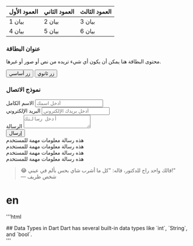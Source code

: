 <!-- مثال لجدول -->
<div class="markdown-content">
  <table>
    <thead>
      <tr>
        <th>العمود الأول</th>
        <th>العمود الثاني</th>
        <th>العمود الثالث</th>
      </tr>
    </thead>
    <tbody>
      <tr>
        <td>بيان 1</td>
        <td>بيان 2</td>
        <td>بيان 3</td>
      </tr>
      <tr>
        <td>بيان 4</td>
        <td>بيان 5</td>
        <td>بيان 6</td>
      </tr>
    </tbody>
  </table>
</div>

<!-- مثال لبطاقة -->
<div class="card">
  <h3 class="card-title">عنوان البطاقة</h3>
  <p>محتوى البطاقة هنا يمكن أن يكون أي شيء تريده من نص أو صور أو غيرها.</p>
  <div class="btn-group">
    <button class="btn btn-primary">زر أساسي</button>
    <button class="btn btn-outline">زر ثانوي</button>
  </div>
</div>

<!-- مثال لنموذج -->
<div class="card">
  <h3 class="card-title">نموذج الاتصال</h3>
  <div class="form-group">
    <label class="form-label">الاسم الكامل</label>
    <input type="text" class="form-control" placeholder="أدخل اسمك">
  </div>
  <div class="form-group">
    <label class="form-label">البريد الإلكتروني</label>
    <input type="email" class="form-control" placeholder="أدخل بريدك الإلكتروني">
  </div>
  <div class="form-group">
    <label class="form-label">الرسالة</label>
    <textarea class="form-control" placeholder="أدخل رسالتك"></textarea>
  </div>
  <button class="btn btn-primary">إرسال</button>
</div>

<!-- مثال لتنبيه -->
<div class="alert alert-info">
  <i class="fas fa-info-circle"></i>
  <div>هذه رسالة معلومات مهمة للمستخدم</div>
</div>

<div class="alert alert-success">
  <i class="fas fa-info-circle"></i>
  <div>هذه رسالة معلومات مهمة للمستخدم</div>
</div>
<div class="alert alert-warning">
  <i class="fas fa-info-circle"></i>
  <div>هذه رسالة معلومات مهمة للمستخدم</div>
</div>

<div class="alert alert-danger">
  <i class="fas fa-info-circle"></i>
  <div>هذه رسالة معلومات مهمة للمستخدم</div>
</div>

> 😂 قالك واحد راح للدكتور، قاله: "كل ما أشرب شاي بحس بألم في عيني!"  
> — شخص ظريف

# en
'''html
<div dir="ltr">
## Data Types in Dart
Dart has several built-in data types like `int`, `String`, and `bool`.
</div>
'''